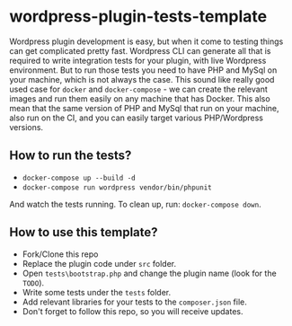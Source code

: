 # wordpress-plugin-tests-template
Wordpress plugin development is easy, but when it come to testing things can get complicated pretty fast. 
Wordpress CLI can generate all that is required to write integration tests for your plugin, with live Wordpress environment.
But to run those tests you need to have PHP and MySql on your machine, which is not always the case.
This sound like really good used case for `docker` and `docker-compose` - we can create the relevant images and run them easily on any machine that has Docker.
This also mean that the same version of PHP and MySql that run on your machine, also run on the CI, and you can easily target various PHP/Wordpress versions.

## How to run the tests?
* `docker-compose up --build -d`
* `docker-compose run wordpress vendor/bin/phpunit`

And watch the tests running.
To clean up, run: `docker-compose down`.

## How to use this template?
* Fork/Clone this repo
* Replace the plugin code under `src` folder.
* Open `tests\bootstrap.php` and change the plugin name (look for the `TODO`).
* Write some tests under the `tests` folder. 
* Add relevant libraries for your tests to the `composer.json` file.
* Don't forget to follow this repo, so you will receive updates.